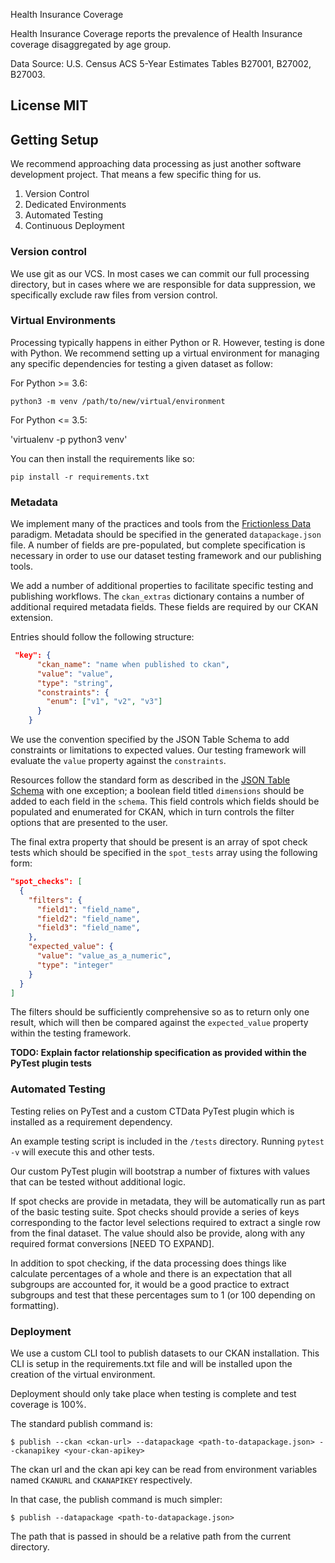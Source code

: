 Health Insurance Coverage

Health Insurance Coverage reports the prevalence of Health Insurance coverage disaggregated by age group.

Data Source: U.S. Census ACS 5-Year Estimates Tables B27001, B27002, B27003.

## License MIT

## Getting Setup

We recommend approaching data processing as just another software development project. That means a few specific thing
for us.

1. Version Control
2. Dedicated Environments
3. Automated Testing
4. Continuous Deployment


### Version control

We use git as our VCS. In most cases we can commit our full processing directory, but in cases where we are responsible
for data suppression, we specifically exclude raw files from version control.

### Virtual Environments

Processing typically happens in either Python or R. However, testing is done with Python. We recommend setting up a
virtual environment for managing any specific dependencies for testing a given dataset as follow:

For Python >= 3.6:

`python3 -m venv /path/to/new/virtual/environment`

For Python <= 3.5:

'virtualenv -p python3 venv'

You can then install the requirements like so:

`pip install -r requirements.txt`


### Metadata

We implement many of the practices and tools from the [Frictionless Data](http://frictionlessdata.io/) paradigm.
Metadata should be specified in the generated `datapackage.json` file. A number of fields are pre-populated, but
complete specification is necessary in order to use our dataset testing framework and our publishing tools.

We add a number of additional properties to facilitate specific testing and publishing workflows. The `ckan_extras`
dictionary contains a number of additional required metadata fields. These fields are required by
our CKAN extension.

Entries should follow the following structure:

```json
 "key": {
      "ckan_name": "name when published to ckan",
      "value": "value",
      "type": "string",
      "constraints": {
        "enum": ["v1", "v2", "v3"]
      }
    }
```

We use the convention specified by the JSON Table Schema to add constraints or limitations to expected values. Our
testing framework will evaluate the `value` property against the `constraints`.

Resources follow the standard form as described in the [JSON Table Schema]() with one exception; a boolean field
titled `dimensions` should be added to each field in the `schema`. This field controls which fields should be
populated and enumerated for CKAN, which in turn controls the filter options that are presented to the user.

The final extra property that should be present is an array of spot check tests which should be specified in the
`spot_tests` array using the following form:

```json
"spot_checks": [
  {
    "filters": {
      "field1": "field_name",
      "field2": "field_name",
      "field3": "field_name",
    },
    "expected_value": {
      "value": "value_as_a_numeric",
      "type": "integer"
    }
  }
]
```

The filters should be sufficiently comprehensive so as to return only one result, which will then be compared against
 the `expected_value` property within the testing framework.


 **TODO: Explain factor relationship specification as provided within the PyTest plugin tests**

### Automated Testing

Testing relies on PyTest and a custom CTData PyTest plugin which is installed as a requirement dependency.

An example testing script is included in the `/tests` directory. Running `pytest -v` will execute this and
other tests.

Our custom PyTest plugin will bootstrap a number of fixtures with values that can be tested without additional logic.

If spot checks are provide in metadata, they will be automatically run as part of the basic testing suite. Spot checks
should provide a series of keys corresponding to the factor level selections required to extract a single row from the
final dataset. The value should also be provide, along with any required format conversions [NEED TO EXPAND].

In addition to spot checking, if the data processing does things like calculate percentages of a whole and there is an
expectation that all subgroups are accounted for, it would be a good practice to extract subgroups and test that these
percentages sum to 1 (or 100 depending on formatting).

### Deployment

We use a custom CLI tool to publish datasets to our CKAN installation. This CLI is setup in the requirements.txt file and will be installed
upon the creation of the virtual environment.

Deployment should only take place when testing is complete and test coverage is 100%.

The standard publish command is:

`$ publish --ckan <ckan-url> --datapackage <path-to-datapackage.json> --ckanapikey <your-ckan-apikey>`

The ckan url and the ckan api key can be read from environment variables named `CKANURL` and `CKANAPIKEY` respectively.

In that case, the publish command is much simpler:

`$ publish --datapackage <path-to-datapackage.json>`

The path that is passed in should be a relative path from the current directory.
